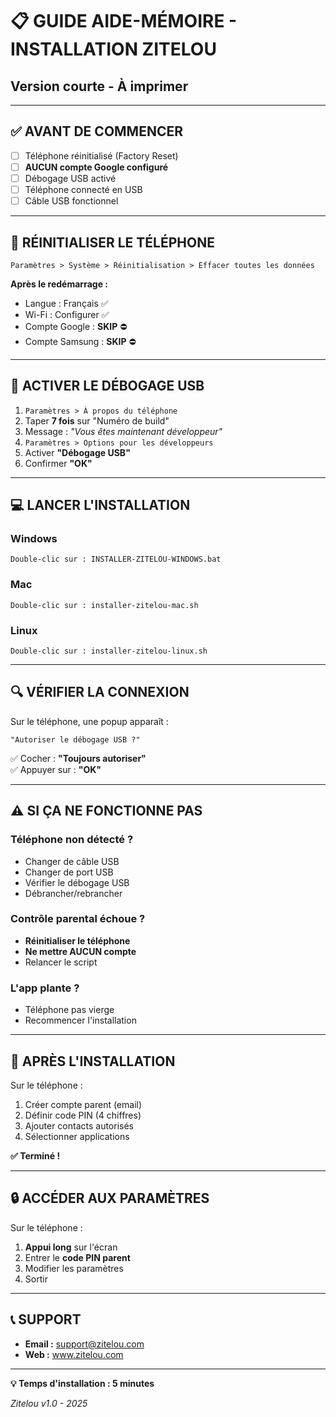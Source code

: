 # 📋 GUIDE AIDE-MÉMOIRE - INSTALLATION ZITELOU
## Version courte - À imprimer

---

## ✅ AVANT DE COMMENCER

- [ ] Téléphone réinitialisé (Factory Reset)
- [ ] **AUCUN compte Google configuré**
- [ ] Débogage USB activé
- [ ] Téléphone connecté en USB
- [ ] Câble USB fonctionnel

---

## 🔄 RÉINITIALISER LE TÉLÉPHONE

```
Paramètres > Système > Réinitialisation > Effacer toutes les données
```

**Après le redémarrage :**
- Langue : Français ✅
- Wi-Fi : Configurer ✅
- Compte Google : **SKIP** ⛔
- Compte Samsung : **SKIP** ⛔

---

## 🔧 ACTIVER LE DÉBOGAGE USB

1. `Paramètres > À propos du téléphone`
2. Taper **7 fois** sur "Numéro de build"
3. Message : *"Vous êtes maintenant développeur"*
4. `Paramètres > Options pour les développeurs`
5. Activer **"Débogage USB"**
6. Confirmer **"OK"**

---

## 💻 LANCER L'INSTALLATION

### Windows
```
Double-clic sur : INSTALLER-ZITELOU-WINDOWS.bat
```

### Mac
```
Double-clic sur : installer-zitelou-mac.sh
```

### Linux
```
Double-clic sur : installer-zitelou-linux.sh
```

---

## 🔍 VÉRIFIER LA CONNEXION

Sur le téléphone, une popup apparaît :
```
"Autoriser le débogage USB ?"
```

✅ Cocher : **"Toujours autoriser"**  
✅ Appuyer sur : **"OK"**

---

## ⚠️ SI ÇA NE FONCTIONNE PAS

### Téléphone non détecté ?
- Changer de câble USB
- Changer de port USB
- Vérifier le débogage USB
- Débrancher/rebrancher

### Contrôle parental échoue ?
- **Réinitialiser le téléphone**
- **Ne mettre AUCUN compte**
- Relancer le script

### L'app plante ?
- Téléphone pas vierge
- Recommencer l'installation

---

## 📱 APRÈS L'INSTALLATION

Sur le téléphone :

1. Créer compte parent (email)
2. Définir code PIN (4 chiffres)
3. Ajouter contacts autorisés
4. Sélectionner applications

**✅ Terminé !**

---

## 🔒 ACCÉDER AUX PARAMÈTRES

Sur le téléphone :
1. **Appui long** sur l'écran
2. Entrer le **code PIN parent**
3. Modifier les paramètres
4. Sortir

---

## 📞 SUPPORT

- **Email :** support@zitelou.com
- **Web :** www.zitelou.com

---

**💡 Temps d'installation : 5 minutes**

*Zitelou v1.0 - 2025*

